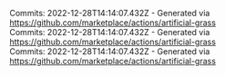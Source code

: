 Commits: 2022-12-28T14:14:07.432Z - Generated via https://github.com/marketplace/actions/artificial-grass
<br>
Commits: 2022-12-28T14:14:07.432Z - Generated via https://github.com/marketplace/actions/artificial-grass
<br>
Commits: 2022-12-28T14:14:07.432Z - Generated via https://github.com/marketplace/actions/artificial-grass
<br>
